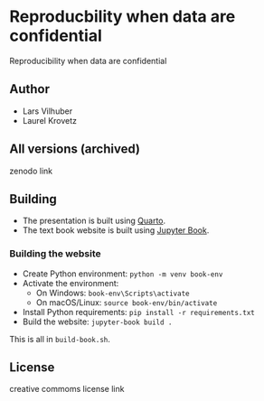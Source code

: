 # Reproducbility when data are confidential 

Reproducibility when data are confidential

## Author

- Lars Vilhuber
- Laurel Krovetz

## All versions (archived)

zenodo link

## Building

- The presentation is built using [Quarto](https://quarto.org/).
- The text book website is built using [Jupyter Book](https://jupyterbook.org/).

### Building the website

- Create Python environment: `python -m venv book-env`
- Activate the environment:
  - On Windows: `book-env\Scripts\activate`
  - On macOS/Linux: `source book-env/bin/activate`
- Install Python requirements: `pip install -r requirements.txt`
- Build the website: `jupyter-book build .`

This is all in `build-book.sh`.

## License

creative commoms license link